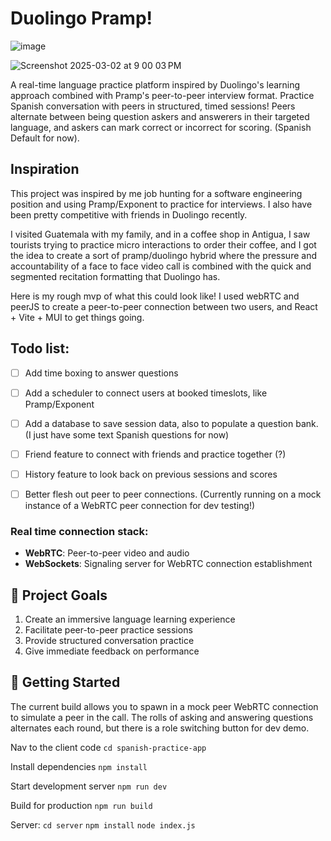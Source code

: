 
# Duolingo Pramp!

![image](https://github.com/user-attachments/assets/37f6dea0-4bd6-4a20-a963-d407cf434418)

![Screenshot 2025-03-02 at 9 00 03 PM](https://github.com/user-attachments/assets/c59b1ff7-29b8-49f9-9995-64154eb18427)


A real-time language practice platform inspired by Duolingo's learning approach combined with Pramp's peer-to-peer interview format. Practice Spanish conversation with peers in structured, timed sessions! Peers alternate between being question askers and answerers in their targeted language, and askers can mark correct or incorrect for scoring. (Spanish Default for now).


## Inspiration
This project was inspired by me job hunting for a software engineering position and using Pramp/Exponent to practice for interviews. I also have been pretty competitive with friends in Duolingo recently. 

I visited Guatemala with my family, and in a coffee shop in Antigua, I saw tourists trying to practice micro interactions to order their coffee, and I got the idea to create a sort of pramp/duolingo hybrid where the pressure and accountability of a face to face video call is combined with the quick and segmented recitation formatting that Duolingo has.

Here is my rough mvp of what this could look like! I used webRTC and peerJS to create a peer-to-peer connection between two users, and React + Vite + MUI to get things going. 

## Todo list:

- [ ] Add time boxing to answer questions
- [ ] Add a scheduler to connect users at booked timeslots, like Pramp/Exponent
- [ ] Add a database to save session data, also to populate a question bank. (I just have some text Spanish questions for now)
- [ ] Friend feature to connect with friends and practice together (?)
- [ ] History feature to look back on previous sessions and scores
- [ ] Better flesh out peer to peer connections. (Currently running on a mock instance of a WebRTC peer connection for dev testing!)




### Real time connection stack:
- **WebRTC**: Peer-to-peer video and audio
- **WebSockets**: Signaling server for WebRTC connection establishment


## 🎯 Project Goals

1. Create an immersive language learning experience
2. Facilitate peer-to-peer practice sessions
3. Provide structured conversation practice
4. Give immediate feedback on performance

## 🚀 Getting Started

The current build allows you to spawn in a mock peer WebRTC connection to simulate a peer in the call. The rolls of asking and answering questions alternates each round, but there is a role switching button for dev demo.

Nav to the client code
`cd spanish-practice-app`

Install dependencies
`npm install`

Start development server
`npm run dev`

Build for production
`npm run build`

Server:
`cd server`
`npm install`
`node index.js`
